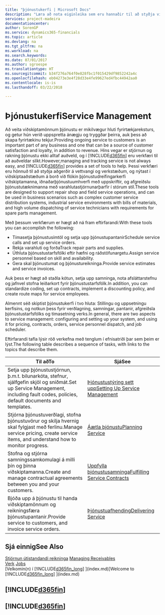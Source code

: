 ```yaml
---
title: "þjónustukerfi | Microsoft Docs"
description: "Læra að nota eiginleika sem eru hannaðir til að styðja viðgerðaverkstæði og þjónustuaðgerðir á staðnum."
services: project-madeira
documentationcenter: 
author: SorenGP
ms.service: dynamics365-financials
ms.topic: article
ms.devlang: na
ms.tgt_pltfrm: na
ms.workload: na
ms.search.keywords: 
ms.date: 07/01/2017
ms.author: sgroespe
ms.translationtype: HT
ms.sourcegitcommit: b34f276a764f0e828fbc1f015429df9852242a4c
ms.openlocfilehash: eb04273e3e4f28d33e4fe99627ed4fbc44942aa0
ms.contentlocale: is-is
ms.lasthandoff: 03/22/2018

---
```

# <a name="service-management"></a><span data-ttu-id="c3518-103">Þjónustukerfi</span><span class="sxs-lookup"><span data-stu-id="c3518-103">Service Management</span></span>
<span data-ttu-id="c3518-104">Að veita viðskiptamönnum þjónustu er mikilvægur hluti fyrirtækjareksturs, og getur hún verið uppspretta ánægju og tryggðar þeirra, auk þess að skapa fyrirtækinu tekjur.</span><span class="sxs-lookup"><span data-stu-id="c3518-104">Providing ongoing service to customers is an important part of any business and one that can be a source of customer satisfaction and loyalty, in addition to revenue.</span></span> <span data-ttu-id="c3518-105">Hins vegar er stjórnun og rakning þjónustu ekki alltaf auðveld, og í [!INCLUDE[d365fin](includes/d365fin_md.md)] eru verkfæri til að auðveldar slíkt.</span><span class="sxs-lookup"><span data-stu-id="c3518-105">However,managing and tracking service is not always easy, and [!INCLUDE[d365fin](includes/d365fin_md.md)] provides a set of tools to help.</span></span> <span data-ttu-id="c3518-106">Þessi verkfæri eru hönnuð til að styðja aðgerðir á vettvangi og verkstæðum, og nýtast í viðskiptaaðstæðum á borð við flókin þjónustudreifingarkerfi viðskiptamanna, iðnaðarþjónustuumhverfi með uppskriftir, og afgreiðslu þjónustutæknimanna með varahlutastjórnunarþarfir í stórum stíl.</span><span class="sxs-lookup"><span data-stu-id="c3518-106">These tools are designed to support repair shop and field service operations, and can be used in business scenarios such as complex customer service distribution systems, industrial service environments with bills of materials, and high volume dispatching of service technicians with requirements for spare parts management.</span></span>  

 <span data-ttu-id="c3518-107">Með þessum verkfærum er hægt að ná fram eftirfarandi:</span><span class="sxs-lookup"><span data-stu-id="c3518-107">With these tools you can accomplish the following:</span></span>  

* <span data-ttu-id="c3518-108">Tímasetja þjónustusímtöl og setja upp þjónustupantanir</span><span class="sxs-lookup"><span data-stu-id="c3518-108">Schedule service calls and set up service orders.</span></span>  
* <span data-ttu-id="c3518-109">Rekja varahluti og forða</span><span class="sxs-lookup"><span data-stu-id="c3518-109">Track repair parts and supplies.</span></span>  
* <span data-ttu-id="c3518-110">Úthluta þjónustustarfsfólki eftir hæfni og ráðstöfunargetu.</span><span class="sxs-lookup"><span data-stu-id="c3518-110">Assign service personnel based on skill and availability.</span></span>  
* <span data-ttu-id="c3518-111">Gera skal þjónustumat og þjónustureikninga.</span><span class="sxs-lookup"><span data-stu-id="c3518-111">Provide service estimates and service invoices.</span></span>  

<span data-ttu-id="c3518-112">Auk þess er hægt að staðla kótun, setja upp samninga, nota afsláttarstefnu og jafnvel stofna leiðarkort fyrir þjónustustarfsfólk.</span><span class="sxs-lookup"><span data-stu-id="c3518-112">In addition, you can standardize coding, set up contracts, implement a discounting policy, and create route maps for service employees.</span></span>  

<span data-ttu-id="c3518-113">Almennt séð skiptist þjónustukerfi í tvo hluta: Stillingu og uppsetningu kerfisins, og notkun þess fyrir verðlagning, samningar, pantanir, afgreiðsla þjónustustarfsfólks og tímasetning verks.</span><span class="sxs-lookup"><span data-stu-id="c3518-113">In general, there are two aspects to service management: configuring and setting up your system, and using it for pricing, contracts, orders, service personnel dispatch, and job scheduler.</span></span>  

<span data-ttu-id="c3518-114">Eftirfarandi tafla lýsir röð verkefna með tenglum í efnisatriði þar sem þeim er lýst.</span><span class="sxs-lookup"><span data-stu-id="c3518-114">The following table describes a sequence of tasks, with links to the topics that describe them.</span></span>   

|<span data-ttu-id="c3518-115">**Til að**</span><span class="sxs-lookup"><span data-stu-id="c3518-115">**To**</span></span>|<span data-ttu-id="c3518-116">**Sjá**</span><span class="sxs-lookup"><span data-stu-id="c3518-116">**See**</span></span>|  
|------------|-------------|  
|<span data-ttu-id="c3518-117">Setja upp þjónustustjórnun, þ.m.t. bilunarkóta, stefnur, sjálfgefin skjöl og sniðmát.</span><span class="sxs-lookup"><span data-stu-id="c3518-117">Set up Service Management, including fault codes, policies, default documents and templates.</span></span>|[<span data-ttu-id="c3518-118">Þjónustustýring sett upp</span><span class="sxs-lookup"><span data-stu-id="c3518-118">Setting Up Service Management</span></span>](service-setup-service.md)|  
|<span data-ttu-id="c3518-119">Stjórna þjónustuverðlagi, stofna þjónustuvörur og skilja hvernig skal fylgjast með ferlinu.</span><span class="sxs-lookup"><span data-stu-id="c3518-119">Manage service pricing, create service items, and understand how to monitor progress.</span></span>|[<span data-ttu-id="c3518-120">Áætla þjónustu</span><span class="sxs-lookup"><span data-stu-id="c3518-120">Planning Service</span></span>](service-plan-service.md)|  
|<span data-ttu-id="c3518-121">Stofna og stjórna samningssamkomulagi á milli þín og þinna viðskiptamanna.</span><span class="sxs-lookup"><span data-stu-id="c3518-121">Create and manage contractual agreements between you and your customers.</span></span>|[<span data-ttu-id="c3518-122">Uppfylla þjónustusamninga</span><span class="sxs-lookup"><span data-stu-id="c3518-122">Fulfilling Service Contracts</span></span>](service-fulfill-service-contracts.md)|  
|<span data-ttu-id="c3518-123">Bjóða upp á þjónustu til handa viðskiptamönnum og reikningsfæra þjónustupantanir.</span><span class="sxs-lookup"><span data-stu-id="c3518-123">Provide service to customers, and invoice service orders.</span></span>|[<span data-ttu-id="c3518-124">Þjónustuafhending</span><span class="sxs-lookup"><span data-stu-id="c3518-124">Delivering Service</span></span>](service-deliver-service.md)|  

## <a name="see-also"></a><span data-ttu-id="c3518-125">Sjá einnig</span><span class="sxs-lookup"><span data-stu-id="c3518-125">See Also</span></span>  
<span data-ttu-id="c3518-126">[Stjórnun útistandandi reikninga](receivables-manage-receivables.md) </span><span class="sxs-lookup"><span data-stu-id="c3518-126">[Managing Receivables](receivables-manage-receivables.md) </span></span>  
<span data-ttu-id="c3518-127">[Verk](projects-how-create-jobs.md) </span><span class="sxs-lookup"><span data-stu-id="c3518-127">[Jobs](projects-how-create-jobs.md) </span></span>  
<span data-ttu-id="c3518-128">[Velkomin(n) í [!INCLUDE[d365fin_long](includes/d365fin_long_md.md)] ](index.md)</span><span class="sxs-lookup"><span data-stu-id="c3518-128">[Welcome to [!INCLUDE[d365fin_long](includes/d365fin_long_md.md)] ](index.md)</span></span>

## [!INCLUDE[d365fin](includes/free_trial_md.md)]  
## [!INCLUDE[d365fin](includes/training_link_md.md)]

